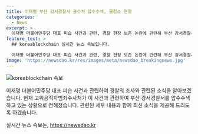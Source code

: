 ```yaml
---
title: 이재명 부산 강서경찰서 공수처 압수수색, 물청소 현장
categories:
  - News
excerpt: >
  이재명 더불어민주당 대표 피습 사건과 관련, 경찰 현장 보존 논란에 관련해 부산 강서경찰서 압수수색 진행 중. 공수처, 오늘 오전 9시 강서구 명지동 강서경찰서에 수사관 5명 파견해 자료 확보 중. 민주당, 경찰의 현장 물청소로 증거 인멸 주장해 옥영미 전 강서경찰서장과 우철문 부산경찰청장을 고발했으며, 공수처는 옥 전 서장을 피의자로 소환하고 경위를 조사한 바 있음.
feature_text: >
  ## koreablockchain 실시간 뉴스 속보입니다.

  이재명 더불어민주당 대표 피습 사건과 관련, 경찰 현장 보존 논란에 관련해 부산 강서경찰서 압수수색 진행 중. 공수처, 오늘 오전 9시 강서구 명지동 강서경찰서에 수사관 5명 파견해 자료 확보 중. 민주당, 경찰의 현장 물청소로 증거 인멸 주장해 옥영미 전 강서경찰서장과 우철문 부산경찰청장을 고발했으며, 공수처는 옥 전 서장을 피의자로 소환하고 경위를 조사한 바 있음.
image: 'https://newsdao.kr/res/images/meta/newsdao_breakingnews.jpg'
---
```


<p><img src="https://newsdao.kr/res/images/meta/newsdao_breakingnews.jpg" alt="koreablockchain 속보" /></p>

<p>이재명 더불어민주당 대표 피습 사건과 관련하여 경찰의 조사와 관련된 소식을 알아보겠습니다. 현재 고위공직자범죄수사처가 이 사건과 관련하여 부산 강서경찰서를 압수수색하고 있는 상황으로 전해졌습니다. 관련된 세부 내용과 함께 최신 소식을 제공해 드리도록 하겠습니다.</p>
실시간 뉴스 속보는, <a href="https://newsdao.kr" rel="dofollow">https://newsdao.kr</a>


